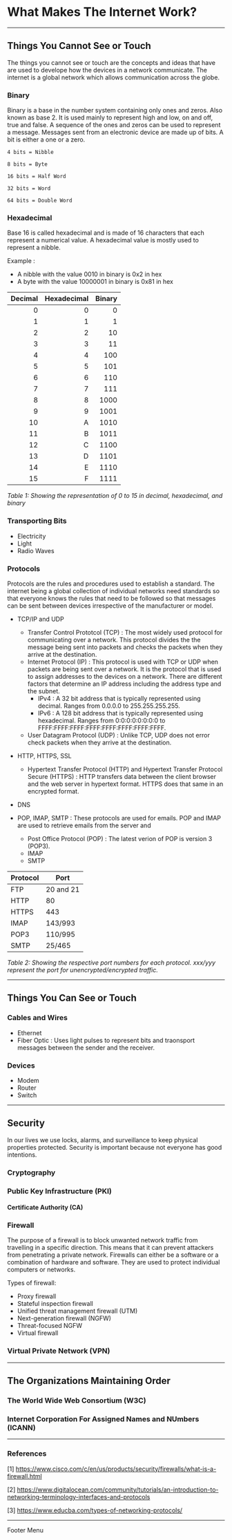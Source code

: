 # **What Makes The Internet Work?**
---
## **Things You Cannot See or Touch**
The things you cannot see or touch are the concepts and ideas that have are used to develope how the devices in a network communicate. The internet is a global network which allows communication across the globe.

### **Binary**

Binary is a base in the number system containing only ones and zeros. Also known as base 2. It is used mainly to represent high and low, on and off, true and false. A sequence of the ones and zeros can be used to represent a message. Messages sent from an electronic device are made up of bits. A bit is either a one or a zero.

    4 bits = Nibble 

    8 bits = Byte

    16 bits = Half Word

    32 bits = Word

    64 bits = Double Word


### **Hexadecimal**
Base 16 is called hexadecimal and is made of 16 characters that each represent a numerical value. A hexadecimal value is mostly used to represent a nibble.

Example :
* A nibble with the value 0010 in binary is 0x2 in hex  
* A byte with the value 10000001 in binary is 0x81 in hex

|Decimal   |Hexadecimal| Binary|
|---------:|----------:|------:|
|0         |0          |0      |
|1         |1          |1      |
|2         |2          |10     |
|3         |3          |11     |
|4         |4          |100    |
|5         |5          |101    |
|6         |6          |110    |
|7         |7          |111    |
|8         |8          |1000   |
|9         |9          |1001   |
|10        |A          |1010   |
|11        |B          |1011   |
|12        |C          |1100   |
|13        |D          |1101   |
|14        |E          |1110   |
|15        |F          |1111   |

_Table 1: Showing the representation of 0 to 15 in decimal, hexadecimal, and binary_

### **Transporting Bits**
* Electricity
* Light
* Radio Waves

### **Protocols**
Protocols are the rules and procedures used to establish a standard. The internet being a global collection of individual networks need standards so that everyone knows the rules that need to be followed so that messages can be sent between devices irrespective of the manufacturer or model.

* TCP/IP and UDP
  * Transfer Control Prototcol (TCP)
  : The most widely used protocol for communicating over a network. This protocol divides the the message being sent into packets and checks the packets when they arrive at the destination. 
  * Internet Protocol (IP)
  : This protocol is used with TCP or UDP when packets are being sent over a network. It is the protocol that is used to assign addresses to the devices on a network. There are different factors that determine an IP address including the address type and the subnet.
      * IPv4 
      : A 32 bit address that is typically represented using decimal. Ranges from 0.0.0.0 to 255.255.255.255.
      * IPv6 
      : A 128 bit address that is typically represented using hexadecimal. Ranges from 0:0:0:0:0:0:0:0 to FFFF:FFFF:FFFF:FFFF:FFFF:FFFF:FFFF:FFFF.
  * User Datagram Protocol (UDP)
  : Unlike TCP, UDP does not error check packets when they arrive at the destination.

* HTTP, HTTPS, SSL
  * Hypertext Transfer Protocol (HTTP) and Hypertext Transfer Protocol Secure (HTTPS)
  : HTTP transfers data between the client browser and the web server in hypertext format. HTTPS does that same in an encrypted format.
* DNS
* POP, IMAP, SMTP
: These protocols are used for emails. POP and IMAP are used to retrieve emails from the server and 
  * Post Office Protocol (POP)
  : The latest verion of POP is version 3 (POP3). 
  * IMAP
  * SMTP

| Protocol | Port |
|---       |---   |
| FTP      | 20 and 21|
| HTTP     | 80       |
| HTTPS    | 443      |
| IMAP     | 143/993  |
| POP3     | 110/995  |
| SMTP     | 25/465   |

_Table 2: Showing the respective port numbers for each protocol. xxx/yyy represent the port for unencrypted/encrypted traffic._ 

---
## **Things You Can See or Touch**

### **Cables and Wires**
* Ethernet
* Fiber Optic : Uses light pulses to represent bits and traonsport messages between the sender and the receiver.
### **Devices**
* Modem
* Router
* Switch
---
## **Security**
In our lives we use locks, alarms, and surveillance to keep physical properties protected. Security is important because not everyone has good intentions.  
### **Cryptography**

### **Public Key Infrastructure (PKI)**
 
#### **Certificate Authority (CA)**

### **Firewall**
The purpose of a firewall is to block unwanted network traffic from travelling in a specific direction. This means that it can prevent attackers from penetrating a private network. Firewalls can either be a software or a combination of hardware and software. They are used to protect individual computers or networks.

Types of firewall:
  * Proxy firewall
  * Stateful inspection firewall
  * Unified threat management firewall (UTM)
  * Next-generation firewall (NGFW)
  * Threat-focused NGFW
  * Virtual firewall

### **Virtual Private Network (VPN)**
---
## **The Organizations Maintaining Order**
### **The World Wide Web Consortium (W3C)**
### **Internet Corporation For Assigned Names and NUmbers (ICANN)**
---
### **References**
[1] https://www.cisco.com/c/en/us/products/security/firewalls/what-is-a-firewall.html

[2] https://www.digitalocean.com/community/tutorials/an-introduction-to-networking-terminology-interfaces-and-protocols

[3] https://www.educba.com/types-of-networking-protocols/

---
Footer Menu






